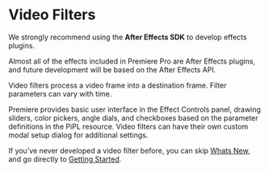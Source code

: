 # Video Filters

We strongly recommend using the **After Effects SDK** to develop effects plugins.

Almost all of the effects included in Premiere Pro are After Effects plugins, and future development will be based on the After Effects API.

Video filters process a video frame into a destination frame. Filter parameters can vary with time.

Premiere provides basic user interface in the Effect Controls panel, drawing sliders, color pickers, angle dials, and checkboxes based on the parameter definitions in the PiPL resource. Video filters can have their own custom modal setup dialog for additional settings.

If you’ve never developed a video filter before, you can skip [Whats New](whats-new.md#video-filters-whats-new), and go directly to [Getting Started](getting-started.md#video-filters-getting-started).
